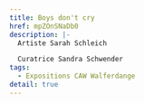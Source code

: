 ```yaml
---
title: Boys don't cry
href: mpZOnSNaDb0
description: |-
  Artiste Sarah Schleich

  Curatrice Sandra Schwender
tags:
  - Expositions CAW Walferdange
detail: true
---
```

